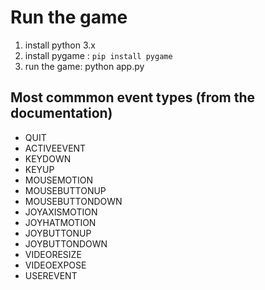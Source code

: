 # Run the game

1.  install python 3.x
2.  install pygame : `pip install pygame`
3.  run the game: python app.py

## Most commmon event types (from the documentation)

- QUIT
- ACTIVEEVENT
- KEYDOWN
- KEYUP
- MOUSEMOTION
- MOUSEBUTTONUP
- MOUSEBUTTONDOWN
- JOYAXISMOTION
- JOYHATMOTION
- JOYBUTTONUP
- JOYBUTTONDOWN
- VIDEORESIZE
- VIDEOEXPOSE
- USEREVENT
